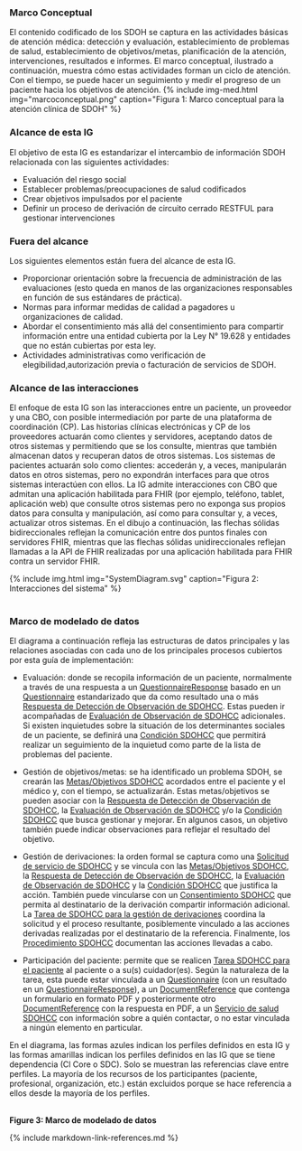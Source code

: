 ### Marco Conceptual

El contenido codificado de los SDOH se captura en las actividades básicas de atención médica: detección y evaluación, establecimiento de problemas de salud, establecimiento de objetivos/metas, planificación de la atención, intervenciones, resultados e informes. El marco conceptual, ilustrado a continuación, muestra cómo estas actividades forman un ciclo de atención. Con el tiempo, se puede hacer un seguimiento y medir el progreso de un paciente hacia los objetivos de atención.
{% include img-med.html img="marcoconceptual.png" caption="Figura 1: Marco conceptual para la atención clínica de SDOH" %}

### Alcance de esta IG

El objetivo de esta IG es estandarizar el intercambio de información SDOH relacionada con las siguientes actividades:

* Evaluación del riesgo social
* Establecer problemas/preocupaciones de salud codificados
* Crear objetivos impulsados por el paciente
* Definir un proceso de derivación de circuito cerrado RESTFUL para gestionar intervenciones

### Fuera del alcance

Los siguientes elementos están fuera del alcance de esta IG.

* Proporcionar orientación sobre la frecuencia de administración de las evaluaciones (esto queda en manos de las organizaciones responsables en función de sus estándares de práctica).
* Normas para informar medidas de calidad a pagadores u organizaciones de calidad.
* Abordar el consentimiento más allá del consentimiento para compartir información entre una entidad cubierta por la Ley N° 19.628 y entidades que no están cubiertas por esta ley.
* Actividades administrativas como verificación de elegibilidad,autorización previa o facturación de servicios de SDOH. 

### Alcance de las interacciones

El enfoque de esta IG son las interacciones entre un paciente, un proveedor y una CBO, con posible intermediación por parte de una plataforma de coordinación (CP). Las historias clínicas electrónicas y CP de los proveedores actuarán como clientes y servidores, aceptando datos de otros sistemas y permitiendo que se los consulte, mientras que también almacenan datos y recuperan datos de otros sistemas. Los sistemas de pacientes actuarán solo como clientes: accederán y, a veces, manipularán datos en otros sistemas, pero no expondrán interfaces para que otros sistemas interactúen con ellos. La IG admite interacciones con CBO que admitan una aplicación habilitada para FHIR (por ejemplo, teléfono, tablet, aplicación web) que consulte otros sistemas pero no exponga sus propios datos para consulta y manipulación, así como para consultar y, a veces, actualizar otros sistemas. En el dibujo a continuación, las flechas sólidas bidireccionales reflejan la comunicación entre dos puntos finales con servidores FHIR, mientras que las flechas sólidas unidireccionales reflejan llamadas a la API de FHIR realizadas por una aplicación habilitada para FHIR contra un servidor FHIR.

{% include img.html img="SystemDiagram.svg" caption="Figura 2: Interacciones del sistema" %}
<br>
<br>

### Marco de modelado de datos

El diagrama a continuación refleja las estructuras de datos principales y las relaciones asociadas con cada uno de los principales procesos cubiertos por esta guía de implementación: 

* Evaluación: donde se recopila información de un paciente, normalmente a través de una respuesta a un [QuestionnaireResponse](https://hl7.org/fhir/R4B/questionnaireresponse.html) basado en un [Questionnaire](https://hl7.org/fhir/R4B/questionnaire.html) estandarizado que da como resultado una o más [Respuesta de Detección de Observación de SDOHCC](SDOHCCObservationScreeninigResponseCL.html). Estas pueden ir acompañadas de [Evaluación de Observación de SDOHCC](SDOHCCObservacionAssessmentCL.html) adicionales. Si existen inquietudes sobre la situación de los determinantes sociales de un paciente, se definirá una [Condición SDOHCC](SDOHCCConditionCL.html) que permitirá realizar un seguimiento de la inquietud como parte de la lista de problemas del paciente. 

* Gestión de objetivos/metas: se ha identificado un problema SDOH, se crearán las [Metas/Objetivos SDOHCC](SDOHCCGoalCL.html) acordados entre el paciente y el médico y, con el tiempo, se actualizarán. Estas metas/objetivos se pueden asociar con la [Respuesta de Detección de Observación de SDOHCC](SDOHCCObservationScreeninigResponseCL.html), la [Evaluación de Observación de SDOHCC](SDOHCCObservacionAssessmentCL.html) y/o la [Condición SDOHCC](SDOHCCConditionCL.html) que busca gestionar y mejorar. En algunos casos, un objetivo también puede indicar observaciones para reflejar el resultado del objetivo.

* Gestión de derivaciones: la orden formal se captura como una [Solicitud de servicio de SDOHCC](SDOHCCServiceRequestCL.html) y se vincula con las [Metas/Objetivos SDOHCC](StructureDefinition-SDOHCCGoalCL.html), la [Respuesta de Detección de Observación de SDOHCC](SDOHCCObservationScreeninigResponseCL.html), la [Evaluación de Observación de SDOHCC](SDOHCCObservacionAssessmentCL.html) y la [Condición SDOHCC](SDOHCCConditionCL.html) que justifica la acción. También puede vincularse con un [Consentimiento SDOHCC](SDOHCCConsentCL.html) que permita al destinatario de la derivación compartir información adicional. La [Tarea de SDOHCC para la gestión de derivaciones](SDOHCCTaskForReferralManagementCL.html) coordina la solicitud y el proceso resultante, posiblemente vinculado a las acciones derivadas realizadas por el destinatario de la referencia. Finalmente, los [Procedimiento SDOHCC](SDOHCCProcedureCL.html) documentan las acciones llevadas a cabo. 

* Participación del paciente: permite que se realicen [Tarea SDOHCC para el paciente](StructureDefinition-SDOHCCTaskForPatientCL.html) al paciente o a su(s) cuidador(es). Según la naturaleza de la tarea, esta puede estar vinculada a un [Questionnaire](https://hl7.org/fhir/R4B/questionnaire.html) (con un resultado en un [QuestionnaireResponse](https://hl7.org/fhir/R4B/questionnaireresponse.html)), a un [DocumentReference](https://hl7.org/fhir/R4/documentreference.html) que contenga un formulario en formato PDF y posteriormente otro [DocumentReference](https://hl7.org/fhir/R4/documentreference.html) con la respuesta en PDF, a un [Servicio de salud SDOHCC](SDOHCCServiceRequestCL.html) con información sobre a quién contactar, o no estar vinculada a ningún elemento en particular.

En el diagrama, las formas azules indican los perfiles definidos en esta IG y las formas amarillas indican los perfiles definidos en las IG que se tiene dependencia (Cl Core o SDC). Solo se muestran las referencias clave entre perfiles. La mayoría de los recursos de los participantes (paciente, profesional, organización, etc.) están excluidos porque se hace referencia a ellos desde la mayoría de los perfiles.

<object data="FHIRModelingV2.svg" type="image/svg+xml"></object>
<br/>
**Figure 3: Marco de modelado de datos**


{% include markdown-link-references.md %}




